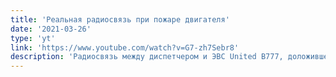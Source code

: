 ```yaml
---
title: 'Реальная радиосвязь при пожаре двигателя'
date: '2021-03-26'
type: 'yt'
link: 'https://www.youtube.com/watch?v=G7-zh7Sebr8'
description: 'Радиосвязь между диспетчером и ЭВС United B777, доложившего о пожаре двигателя'
---
```

